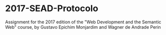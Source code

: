 # 2017-SEAD-Protocolo
Assignment for the 2017 edition of the "Web Development and the Semantic Web" course, by Gustavo Epichim Monjardim and Wagner de Andrade Perin
